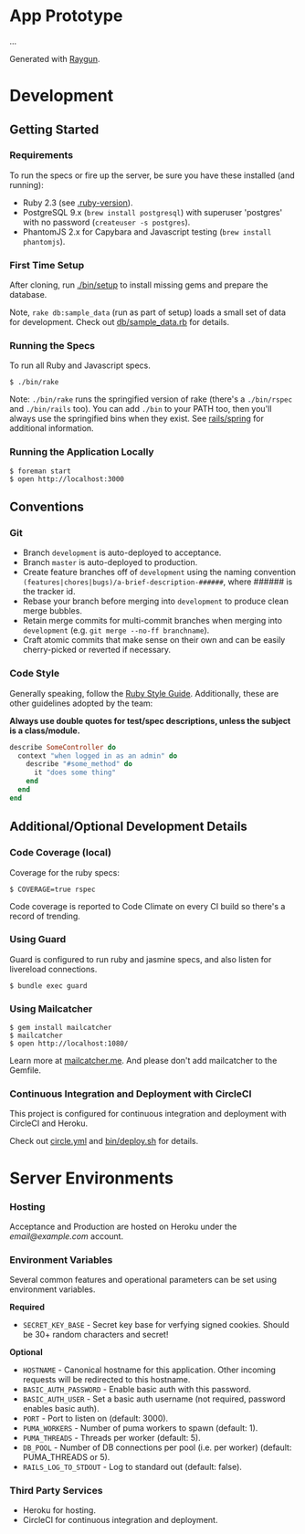 # App Prototype

...

Generated with [Raygun](https://github.com/carbonfive/raygun).

# Development

## Getting Started

### Requirements

To run the specs or fire up the server, be sure you have these installed (and running):

* Ruby 2.3 (see [.ruby-version](.ruby-version)).
* PostgreSQL 9.x (`brew install postgresql`) with superuser 'postgres' with no password (`createuser -s postgres`).
* PhantomJS 2.x for Capybara and Javascript testing (`brew install phantomjs`).

### First Time Setup

After cloning, run [./bin/setup](bin/setup) to install missing gems and prepare the database.

Note, `rake db:sample_data` (run as part of setup) loads a small set of data for development. Check out
[db/sample_data.rb](db/sample_data.rb) for details.

### Running the Specs

To run all Ruby and Javascript specs.

    $ ./bin/rake

Note: `./bin/rake` runs the springified version of rake (there's a `./bin/rspec` and `./bin/rails` too). You can add
`./bin` to your PATH too, then you'll always use the springified bins when they exist. See
[rails/spring](https://github.com/rails/spring) for additional information.

### Running the Application Locally

    $ foreman start
    $ open http://localhost:3000

## Conventions

### Git

* Branch `development` is auto-deployed to acceptance.
* Branch `master` is auto-deployed to production.
* Create feature branches off of `development` using the naming convention
  `(features|chores|bugs)/a-brief-description-######`, where ###### is the tracker id.
* Rebase your branch before merging into `development` to produce clean merge bubbles.
* Retain merge commits for multi-commit branches when merging into `development` (e.g. `git merge --no-ff branchname`).
* Craft atomic commits that make sense on their own and can be easily cherry-picked or reverted if necessary.

### Code Style

Generally speaking, follow the [Ruby Style Guide](https://github.com/bbatsov/ruby-style-guide). Additionally, these are
other guidelines adopted by the team:

**Always use double quotes for test/spec descriptions, unless the subject is a class/module.**

```ruby
describe SomeController do
  context "when logged in as an admin" do
    describe "#some_method" do
      it "does some thing"
    end
  end
end
```

## Additional/Optional Development Details

### Code Coverage (local)

Coverage for the ruby specs:

    $ COVERAGE=true rspec

Code coverage is reported to Code Climate on every CI build so there's a record of trending.

### Using Guard

Guard is configured to run ruby and jasmine specs, and also listen for livereload connections.

    $ bundle exec guard

### Using Mailcatcher

    $ gem install mailcatcher
    $ mailcatcher
    $ open http://localhost:1080/

Learn more at [mailcatcher.me](http://mailcatcher.me/). And please don't add mailcatcher to the Gemfile.

### Continuous Integration and Deployment with CircleCI

This project is configured for continuous integration and deployment with CircleCI and Heroku.

Check out [circle.yml](circle.yml) and [bin/deploy.sh](bin/deploy.sh) for details.

# Server Environments

### Hosting

Acceptance and Production are hosted on Heroku under the _email@example.com_ account.

### Environment Variables

Several common features and operational parameters can be set using environment variables.

**Required**

* `SECRET_KEY_BASE` - Secret key base for verfying signed cookies. Should be 30+ random characters and secret!

**Optional**

* `HOSTNAME` - Canonical hostname for this application. Other incoming requests will be redirected to this hostname.
* `BASIC_AUTH_PASSWORD` - Enable basic auth with this password.
* `BASIC_AUTH_USER` - Set a basic auth username (not required, password enables basic auth).
* `PORT` - Port to listen on (default: 3000).
* `PUMA_WORKERS` - Number of puma workers to spawn (default: 1).
* `PUMA_THREADS` - Threads per worker (default: 5).
* `DB_POOL` - Number of DB connections per pool (i.e. per worker) (default: PUMA_THREADS or 5).
* `RAILS_LOG_TO_STDOUT` - Log to standard out (default: false).

### Third Party Services

* Heroku for hosting.
* CircleCI for continuous integration and deployment.
